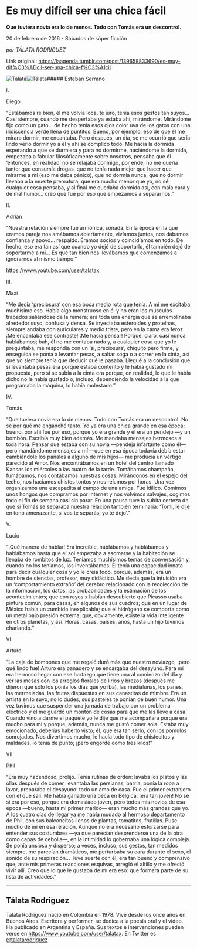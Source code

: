 # Es muy difícil ser una chica fácil

**Que tuviera novia era lo de menos. Todo con Tomás era un descontrol.**

20 de febrero de 2016 - Sábados de súper ficción

_por TÁLATA RODRÍGUEZ_

Link original: https://laagenda.tumblr.com/post/139658833690/es-muy-dif%C3%ADcil-ser-una-chica-f%C3%A1cil

![Talata](https://64.media.tumblr.com/b3cdc35d243c9a4ddce6bc64e1ba4267/tumblr_inline_pk0o07iQCZ1t6q87u_500.jpg)![Tálata](https://64.media.tumblr.com/b3cdc35d243c9a4ddce6bc64e1ba4267/tumblr_inline_pk0o07iQCZ1t6q87u_500.jpg)##### Esteban Serrano

  

I.

Diego

“Estábamos re bien, él me volvía loca, te juro, tenía esos gestos tan suyos… Casi siempre, cuando me despertaba ya estaba ahí, mirándome. Mirándome fijo como un gato… de hecho tenía esos ojos color uva de los gatos con una iridiscencia verde llena de puntitos. Bueno, por ejemplo, eso de que él me mirara dormir, me encantaba. Pero después, un día, se me ocurrió que sería lindo verlo dormir yo a él y ahí se complicó todo. Me hacía la dormida esperando a que se durmiera y para no dormirme, haciéndome la dormida, empezaba a fabular filosóficamente sobre nosotros, pensaba que él ‘entonces, en realidad’ no se relajaba conmigo, por ende, no me quería tanto; que consumía drogas, que no tenía nada mejor que hacer que mirarme a mí (eso me daba pánico), que no dormía nunca, que no dormir llevaba a la muerte prematura, que era mucho menor que yo, no sé, cualquier cosa pensaba, y al final me quedaba dormida así, con mala cara y de mal humor… creo que fue por eso que empezamos a separarnos.”

II.

Adrián

“Nuestra relación siempre fue armónica, soñada. En la época en la que éramos pareja nos amábamos abiertamente, vivíamos juntos, nos dábamos confianza y apoyo… respaldo. Éramos socios y coincidíamos en todo. De hecho, eso era tan así que cuando yo dejé de soportarlo, él también dejó de soportarme a mí… Es que tan bien nos llevábamos que comenzamos a ignorarnos al mismo tiempo.”

 <https://www.youtube.com/user/talatax>

III.

Maxi

“Me decía ‘preciosura’ con esa boca medio rota que tenía. A mí me excitaba muchísimo eso. Había algo monstruoso en él y no eran los músculos trabados saliéndose de la remera; era toda una energía que se arremolinaba alrededor suyo, confusa y densa. Se inyectaba esteroides y proteínas, siempre andaba con auriculares y medio triste, pero en la cama era feroz. ¡Me encantaba ese contraste! ¡Me hacía pensar! Porque, claro, casi nunca hablábamos; bah, él no me contaba nada y, a cualquier cosa que yo le preguntaba, me respondía con un ‘sí, preciosura’, chiquito pero firme, y enseguida se ponía a levantar pesas, a saltar soga o a correr en la cinta, así que yo siempre tenía que deducir qué le pasaba. Llegué a la conclusión que si levantaba pesas era porque estaba contento y le había gustado mi propuesta, pero si se subía a la cinta era porque, en realidad, lo que le había dicho no le había gustado o, incluso, dependiendo la velocidad a la que programaba la máquina, lo había molestado.” 

IV.

Tomás

“Que tuviera novia era lo de menos. Todo con Tomás era un descontrol. No sé por qué me enganché tanto. Yo ya era una chica grande en esa época; bueno, por ahí fue por eso, porque yo era grande y él era un pendejo —y un bombón. Escribía muy bien además. Me mandaba mensajes hermosos a toda hora. Pensar que estaba con su novia —pendeja infartante como él— pero mandándome mensajes a mí —que en esa época todavía debía estar cambiándole los pañales a alguno de mis hijos— me producía un vértigo parecido al Amor. Nos encontrábamos en un hotel del centro llamado Kansas los miércoles a las cuatro de la tarde. Tomábamos champaña, fumábamos, nos contábamos nuestras cosas. Mirándonos en el espejo del techo, nos hacíamos chistes tontos y nos reíamos por horas. Una vez organizamos una escapadita al campo de una amiga. Fue idílico. Comimos unos hongos que compramos por internet y nos volvimos salvajes, cogimos todo el fin de semana casi sin parar. En una pausa tuve la súbita certeza de que si Tomás se separaba nuestra relación también terminaría: ‘Tomi, le dije en tono amenazante, si vos te separás, yo te dejo’.” 

V.

Lucio

“¡Qué manera de hablar! Era increíble, hablábamos y hablábamos y hablábamos hasta que el sol empezaba a asomarse y la habitación se llenaba de rombitos de luz. Teníamos muchísimos temas de conversación y, cuando no los teníamos, los inventábamos. Él tenía una capacidad innata para decir cualquier cosa y yo le creía todo, porque, además, era un hombre de ciencias, profesor, muy didáctico. Me decía que la intuición era un ‘comportamiento extraño’ del cerebro relacionado con la recolección de la información, los datos, las probabilidades y la estimación de los acontecimientos; que con rayos x habían descubierto que Picasso usaba pintura común, para casas, en algunos de sus cuadros; que en un lugar de México había un zumbido inexplicable; que el hidrógeno se comporta como un metal bajo presión extrema; que, obviamente, existe la vida inteligente en otros planetas, y así. Horas, casas, países, años, hasta un hijo tuvimos charlando.“

VI.

Arturo

“La caja de bombones que me regaló duró más que nuestro noviazgo, ¡pero qué lindo fue! Arturo era panadero y se encargaba del desayuno. Para mí era hermoso llegar con ese hartazgo que tiene una al comienzo del día y ver las mesas con los arreglos florales de lirios y brezos (después me dijeron que sólo los ponía los días que yo iba), las medialunas, los panes, las mermeladas, las frutas dispuestas en sus canastitas de mimbre. Era un artista en lo suyo, no lo dudes; sus pasteles te ponían de buen humor. Una vez tuvimos que suspender una jornada de trabajo por un problema eléctrico y él me guardó un montón de cosas para que me las lleve a casa. Cuando vino a darme el paquete yo le dije que me acompañara porque era mucho para mí y porque, además, nunca me gustó comer sola. Estaba muy emocionado, deberías haberlo visto; él, que era tan serio, con los pómulos sonrojados. Nos divertimos mucho, le hacía todo tipo de chistecitos y maldades, lo tenía de punto; ¡pero engordé como tres kilos!” 

VII.

Phil

“Era muy hacendoso, prolijo. Tenía rutinas de orden: lavaba los platos y las ollas después de comer, levantaba las persianas, barría, ponía la ropa a lavar, preparaba el desayuno: todo un amo de casa. Fue el primer extranjero con el que salí. Me había ganado una beca en Bélgica, ¡era tan joven! No sé si era por eso, porque era demasiado joven, pero todos mis novios de esa época —bueno, hasta mi primer marido— eran mucho más grandes que yo. A los cuatro días de llegar ya me había mudado al hermoso departamento de Phil, con sus balconcitos llenos de plantas, tomatitos, frutillas. Puse mucho de mí en esa relación. Aunque no era necesario esforzarse para entender sus costumbres —ya que parecían desprenderse una de la otra como capas de cebolla—, en la intimidad lo gobernaba una lógica compleja. Se ponía ansioso y disperso; a veces, incluso, sus gestos, tan medidos siempre, me parecían dramáticos, me perturbaba su cara durante el sexo, el sonido de su respiración… Tuve suerte con él, era tan bueno y comprensivo que, ante mis primeras reacciones esquivas, arregló el altillo y me ofreció vivir allí. Creo que lo que le gustaba de mí era eso: que formara parte de su lista de actividades.”



---

 Tálata Rodriguez
-----------------

 Tálata Rodriguez
 nació en Colombia en 1978.  Vive desde los once años en Buenos Aires. Escritora y performer, se dedica a la poesía oral y el video. Ha publicado en Argentina y España. Sus textos e intervenciones pueden verse en <https://www.youtube.com/user/talatax>. En Twitter es [@talatarodriguez](https://twitter.com/TalataRodriguez)

